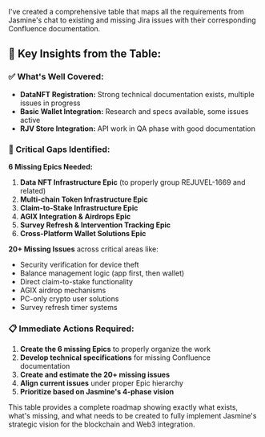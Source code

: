 I've created a comprehensive table that maps all the requirements from Jasmine's chat to existing and missing Jira issues with their corresponding Confluence documentation.

## 🎯 **Key Insights from the Table:**

### **✅ What's Well Covered:**

- **DataNFT Registration:** Strong technical documentation exists, multiple issues in progress
- **Basic Wallet Integration:** Research and specs available, some issues active
- **RJV Store Integration:** API work in QA phase with good documentation

### **🚨 Critical Gaps Identified:**

**6 Missing Epics Needed:**

1. **Data NFT Infrastructure Epic** (to properly group REJUVEL-1669 and related)
2. **Multi-chain Token Infrastructure Epic**
3. **Claim-to-Stake Infrastructure Epic**
4. **AGIX Integration & Airdrops Epic**
5. **Survey Refresh & Intervention Tracking Epic**
6. **Cross-Platform Wallet Solutions Epic**

**20+ Missing Issues** across critical areas like:

- Security verification for device theft
- Balance management logic (app first, then wallet)
- Direct claim-to-stake functionality
- AGIX airdrop mechanisms
- PC-only crypto user solutions
- Survey refresh timer systems

### **📋 Immediate Actions Required:**

1. **Create the 6 missing Epics** to properly organize the work
2. **Develop technical specifications** for missing Confluence documentation
3. **Create and estimate the 20+ missing issues**
4. **Align current issues** under proper Epic hierarchy
5. **Prioritize based on Jasmine's 4-phase vision**

This table provides a complete roadmap showing exactly what exists, what's missing, and what needs to be created to fully implement Jasmine's strategic vision for the blockchain and Web3 integration.